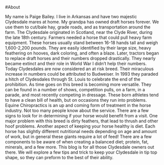 #About 

My name is Paige Bailey. I live in Arkansas and have two majestic Clydesdale mares at home. My grandpa has owned draft horses forever. We use them to cut/bale hay, grade roads, and as transportation around the farm. The Clydesdale originated in Scotland, near the Clyde River, during the late 18th century. Farmers needed a horse that could pull heavy farm equipment. These horses usually stand between 16-18 hands tall and weigh 1,600-2,200 pounds. They are easily identified by their large size, heavy feathering on hooves, dark coloring, and often a blaze. Later, tractors began to replace draft horses and their numbers dropped drastically. They nearly became extinct and their role in World War I didn’t help their numbers. Today Clydesdales are now considered an at risk breed. Their miraculous increase in numbers could be attributed to Budweiser. In 1993 they paraded a hitch of Clydesdales through St. Louis to celebrate the end of the prohibition. As time goes on this breed is becoming more versatile. They can be found in a number of shows, competition pulls, on a farm, in a parade, and most recently competing in dressage. These born athletes tend to have a clean bill of health, but on occasions they run into problems. Equine Chiropractics is an up and coming form of treatment in the horse industry. Not too many people know about the service. There are a few signs to look for in determining if your horse would benefit from a visit. One major problem with this breed is dirty feathers, that lead to thrush and other hoof problems. Another aspect of keeping your horse healthy is diet. Each horse has slightly different nutritional needs depending on age and amount of work, but in general these giants require a lot of feed! There are a few components to be aware of when creating a balanced diet; protein, fat, minerals, and a few more. This blog is for all those Clydesdale owners out there. We will explore a few tips and trick to keep your Clydesdale in tip top shape, so they can preform to the best of their ability.
